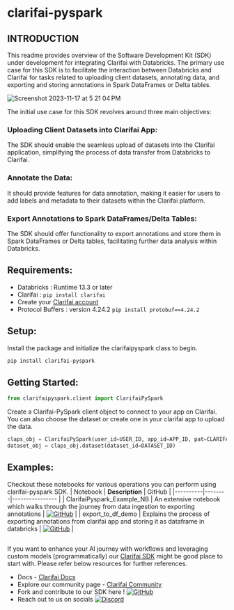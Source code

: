 # clarifai-pyspark

## INTRODUCTION 

This readme provides overview of the Software Development Kit (SDK) under development for integrating Clarifai with Databricks. The primary use case for this SDK is to facilitate the interaction between Databricks and Clarifai for tasks related to uploading client datasets, annotating data, and exporting and storing annotations in Spark DataFrames or Delta tables.

![Screenshot 2023-11-17 at 5 21 04 PM](https://github.com/Clarifai/clarifai-pyspark/assets/143642606/7b6bfc6a-19b9-48d7-8013-24e79fc5aacf)

The initial use case for this SDK revolves around three main objectives:

### Uploading Client Datasets into Clarifai App: 
  The SDK should enable the seamless upload of datasets into the Clarifai application, simplifying the process of data transfer from Databricks to Clarifai.

### Annotate the Data:
  It should provide features for data annotation, making it easier for users to add labels and metadata to their datasets within the Clarifai platform.
  
### Export Annotations to Spark DataFrames/Delta Tables:
  The SDK should offer functionality to export annotations and store them in Spark DataFrames or Delta tables, facilitating further data analysis within Databricks.

## Requirements:
  * Databricks : Runtime 13.3 or later
  * Clarifai : ``` pip install clarifai ```
  * Create your [Clarifai account](https://clarifai.com/login)
  * Protocol Buffers : version 4.24.2 `pip install protobuf==4.24.2 `

## Setup:

Install the package and initialize the clarifaipyspark class to begin.
```bash
pip install clarifai-pyspark
```
## Getting Started:
``` python
from clarifaipyspark.client import ClarifaiPySpark
```

Create a Clarifai-PySpark client object to connect to your app on Clarifai. You can also choose the dataset or create one in your clarifai app to upload the data.
``` python
claps_obj = ClarifaiPySpark(user_id=USER_ID, app_id=APP_ID, pat=CLARIFAI_PAT)
dataset_obj = claps_obj.dataset(dataset_id=DATASET_ID)
```
## Examples:
Checkout these notebooks for various operations you can perform using clarifai-pyspark SDK.
| Notebook | **Description** |  GitHub |
|----------|--------|---------------- |
| ClarifaiPyspark_Example_NB | An extensive notebook which walks through the journey from data ingestion to exporting annotations | [![GitHub](https://img.shields.io/badge/GitHub-Link-blue?logo=github)]((https://github.com/Clarifai/clarifai-pyspark/blob/main/examples/ClarifaiPyspark_Example_NB.ipynb)) |
| export_to_df_demo | Explains the process of exporting annotations from clarifai app and storing it as dataframe in databricks |  [![GitHub](https://img.shields.io/badge/GitHub-Link-blue?logo=github)]((https://github.com/Clarifai/clarifai-pyspark/blob/main/examples/export_to_df_demo.ipynb)) |

##
If you want to enhance your AI journey with workflows and leveraging custom models (programmatically) our [Clarifai SDK](https://docs.clarifai.com/python-sdk/tutorial) might be good place to start with.
Please refer below resources for further references. 
* Docs - [Clarifai Docs](https://docs.clarifai.com)
* Explore our community page - [Clarifai Community](https://clarifai.com/explore)
* Fork and contribute to our SDK here ! [![GitHub](https://img.shields.io/badge/GitHub-Link-blue?logo=github)](https://github.com/Clarifai/clarifai-python)
* Reach out to us on socials [![Discord](https://img.shields.io/discord/your_server_id?label=Discord&logo=discord&style=flat-square)](https://discord.com/invite/WgUvPK4pVD) 



